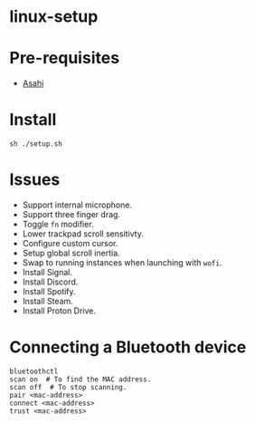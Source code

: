 # linux-setup

# Pre-requisites

- [Asahi](https://asahilinux.org/)

# Install

```shell
sh ./setup.sh
```

# Issues
 
- Support internal microphone.
- Support three finger drag.
- Toggle `fn` modifier.
- Lower trackpad scroll sensitivty.
- Configure custom cursor.
- Setup global scroll inertia.
- Swap to running instances when launching with `wofi`.
- Install Signal.
- Install Discord.
- Install Spotify.
- Install Steam.
- Install Proton Drive.

# Connecting a Bluetooth device

```shell
bluetoothctl
scan on  # To find the MAC address.
scan off  # To stop scanning.
pair <mac-address>
connect <mac-address>
trust <mac-address>
```